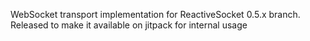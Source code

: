 WebSocket transport implementation for ReactiveSocket 0.5.x branch. Released to make it available on jitpack for internal usage